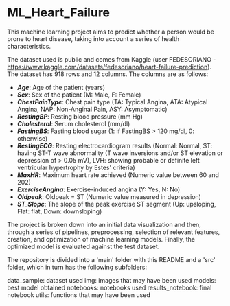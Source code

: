 # ML_Heart_Failure

This machine learning project aims to predict whether a person would be prone to heart disease, taking into account a series of health characteristics.

The dataset used is public and comes from Kaggle (user FEDESORIANO - https://www.kaggle.com/datasets/fedesoriano/heart-failure-prediction). The dataset has 918 rows and 12 columns. The columns are as follows:

- ***Age***: Age of the patient (years)
- ***Sex***: Sex of the patient (M: Male, F: Female)
- ***ChestPainType***: Chest pain type (TA: Typical Angina, ATA: Atypical Angina, NAP: Non-Anginal Pain, ASY: Asymptomatic)
- ***RestingBP***: Resting blood pressure (mm Hg)
- ***Cholesterol***: Serum cholesterol (mm/dl)
- ***FastingBS***: Fasting blood sugar (1: if FastingBS > 120 mg/dl, 0: otherwise)
- ***RestingECG***: Resting electrocardiogram results (Normal: Normal, ST: having ST-T wave abnormality (T wave inversions and/or ST elevation or depression of > 0.05 mV), LVH: showing probable or definite left ventricular hypertrophy by Estes' criteria)
- ***MaxHR***: Maximum heart rate achieved (Numeric value between 60 and 202)
- ***ExerciseAngina***:  Exercise-induced angina (Y: Yes, N: No)
- ***Oldpeak***: Oldpeak = ST (Numeric value measured in depression)
- ***ST_Slope***: The slope of the peak exercise ST segment (Up: upsloping, Flat: flat, Down: downsloping)

The project is broken down into an initial data visualization and then, through a series of pipelines, preprocessing, selection of relevant features, creation, and optimization of machine learning models. Finally, the optimized model is evaluated against the test dataset.

The repository is divided into a 'main' folder with this README and a 'src' folder, which in turn has the following subfolders:

data_sample: dataset used
img: images that may have been used
models: best model obtained
notebooks: notebooks used
results_notebook: final notebook
utils: functions that may have been used

